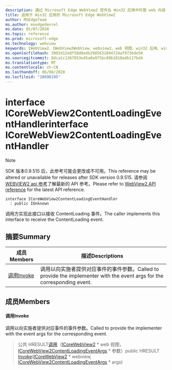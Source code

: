 ```yaml
---
description: 通过 Microsoft Edge WebView2 控件在 Win32 应用中托管 web 内容
title: 适用于 Win32 应用的 Microsoft Edge WebView2
author: MSEdgeTeam
ms.author: msedgedevrel
ms.date: 05/07/2020
ms.topic: reference
ms.prod: microsoft-edge
ms.technology: webview
keywords: IWebView2、IWebView2WebView、webview2、web 视图、win32 应用、win32、edge、ICoreWebView2、ICoreWebView2Controller、浏览器控件、边缘 html
ms.openlocfilehash: 3903d12e8f58d8edb2985631894724af9736de50
ms.sourcegitcommit: 8dca1c1367853e45a0a975bc89b1818adb117bd4
ms.translationtype: MT
ms.contentlocale: zh-CN
ms.lasthandoff: 06/08/2020
ms.locfileid: "10698195"
---
```

# <span data-ttu-id="dd71d-104">interface ICoreWebView2ContentLoadingEventHandler</span><span class="sxs-lookup"><span data-stu-id="dd71d-104">interface ICoreWebView2ContentLoadingEventHandler</span></span> 

> [!NOTE]
> <span data-ttu-id="dd71d-105">SDK 版本0.9.515 后，此参考可能会更改或不可用。</span><span class="sxs-lookup"><span data-stu-id="dd71d-105">This reference may be altered or unavailable for releases after SDK version 0.9.515.</span></span> <span data-ttu-id="dd71d-106">请参阅[WEBVIEW2 api 参考](../../../webview2-api-reference.md)了解最新的 API 参考。</span><span class="sxs-lookup"><span data-stu-id="dd71d-106">Please refer to [WebView2 API reference](../../../webview2-api-reference.md) for the latest API reference.</span></span>

```
interface ICoreWebView2ContentLoadingEventHandler
  : public IUnknown
```

<span data-ttu-id="dd71d-107">调用方实现此接口以接收 ContentLoading 事件。</span><span class="sxs-lookup"><span data-stu-id="dd71d-107">The caller implements this interface to receive the ContentLoading event.</span></span>

## <span data-ttu-id="dd71d-108">摘要</span><span class="sxs-lookup"><span data-stu-id="dd71d-108">Summary</span></span>

 <span data-ttu-id="dd71d-109">成员</span><span class="sxs-lookup"><span data-stu-id="dd71d-109">Members</span></span>                        | <span data-ttu-id="dd71d-110">描述</span><span class="sxs-lookup"><span data-stu-id="dd71d-110">Descriptions</span></span>
--------------------------------|---------------------------------------------
[<span data-ttu-id="dd71d-111">调用</span><span class="sxs-lookup"><span data-stu-id="dd71d-111">Invoke</span></span>](#invoke) | <span data-ttu-id="dd71d-112">调用以向实施者提供对应事件的事件参数。</span><span class="sxs-lookup"><span data-stu-id="dd71d-112">Called to provide the implementer with the event args for the corresponding event.</span></span>

## <span data-ttu-id="dd71d-113">成员</span><span class="sxs-lookup"><span data-stu-id="dd71d-113">Members</span></span>

#### <span data-ttu-id="dd71d-114">调用</span><span class="sxs-lookup"><span data-stu-id="dd71d-114">Invoke</span></span> 

<span data-ttu-id="dd71d-115">调用以向实施者提供对应事件的事件参数。</span><span class="sxs-lookup"><span data-stu-id="dd71d-115">Called to provide the implementer with the event args for the corresponding event.</span></span>

> <span data-ttu-id="dd71d-116">公共 HRESULT[调用](#invoke)（[ICoreWebView2](icorewebview2.md) \* web 视图， [ICoreWebView2ContentLoadingEventArgs](icorewebview2contentloadingeventargs.md) \* 参数）</span><span class="sxs-lookup"><span data-stu-id="dd71d-116">public HRESULT [Invoke](#invoke)([ICoreWebView2](icorewebview2.md) \* webview, [ICoreWebView2ContentLoadingEventArgs](icorewebview2contentloadingeventargs.md) \* args)</span></span>

